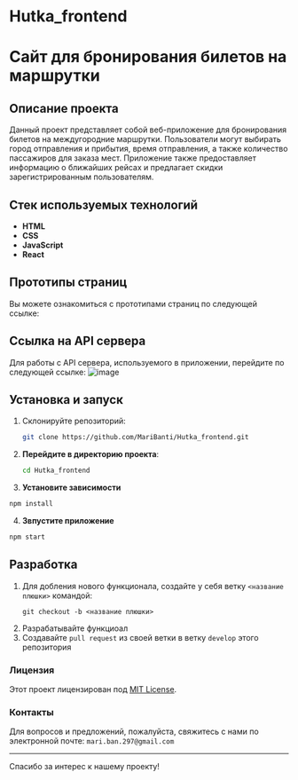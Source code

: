 # Hutka_frontend
# Сайт для бронирования билетов на маршрутки

## Описание проекта
Данный проект представляет собой веб-приложение для бронирования билетов на междугородние маршрутки. Пользователи могут выбирать город отправления и прибытия, время отправления, а также количество пассажиров для заказа мест. Приложение также предоставляет информацию о ближайших рейсах и предлагает скидки зарегистрированным пользователям.

## Стек используемых технологий
- **HTML**
- **CSS**
- **JavaScript**
- **React**

## Прототипы страниц
Вы можете ознакомиться с прототипами страниц по следующей ссылке:


## Ссылка на API сервера
Для работы с API сервера, используемого в приложении, перейдите по следующей ссылке:
![image](https://github.com/user-attachments/assets/4845cf5e-5b42-4b00-88ed-d5e34e200ad7)


## Установка и запуск
1. Склонируйте репозиторий:
   ```bash
   git clone https://github.com/MariBanti/Hutka_frontend.git
2. **Перейдите в директорию проекта**:
   ```bash
   cd Hutka_frontend
   ```
3. **Установите зависимости**
  ```bash
  npm install
  ```
4. **Звпустите приложение**
  ```bash
  npm start
````

## Разработка

1. Для добления нового функционала, создайте у себя ветку ```<название плюшки>``` командой:
   ``````
   git checkout -b <название плюшки>
   ``````
2. Разрабатывайте функциоал
3. Создавайте ```pull request``` из своей ветки в ветку ```develop``` этого репозитория

### Лицензия
Этот проект лицензирован под [MIT License](LICENSE).

### Контакты
Для вопросов и предложений, пожалуйста, свяжитесь с нами по электронной почте: ```mari.ban.297@gmail.com```

---

Спасибо за интерес к нашему проекту!
